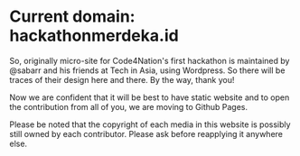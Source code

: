 # Current domain: hackathonmerdeka.id

So, originally micro-site for Code4Nation's first hackathon is maintained by
@sabarr and his friends at Tech in Asia, using Wordpress. So there will be
traces of their design here and there. By the way, thank you!

Now we are confident that it will be best to have static website and to open the
contribution from all of you, we are moving to Github Pages.

Please be noted that the copyright of each media in this website is possibly
still owned by each contributor. Please ask before reapplying it anywhere else.
